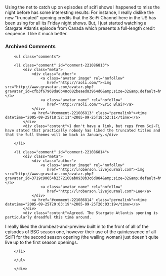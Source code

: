 Using the net to catch up on episodes of scifi shows I happened to miss the night before has some interesting results:  For instance, I really dislike the new "truncated" opening credits that the SciFi Channel here in the US has been using for all its Friday night shows.  But, I just started watching a Stargate Atlantis episode from Canada which presents a full-length credit sequence.  I like it much better.

<div id="comments" class="comments archived-comments">
            <h3>Archived Comments</h3>
            
        <ul class="comments">
            
        <li class="comment" id="comment-221086813">
            <div class="meta">
                <div class="author">
                    <a class="avatar image" rel="nofollow" 
                       href="http://raoli.com/"><img src="http://www.gravatar.com/avatar.php?gravatar_id=cfb3f67969da0b48c682beaed83964d0&amp;size=32&amp;default=http://mediacdn.disqus.com/1320279820/images/noavatar32.png"/></a>
                    <a class="avatar name" rel="nofollow" 
                       href="http://raoli.com/">Eric Blair</a>
                </div>
                <a href="#comment-221086813" class="permalink"><time datetime="2005-09-25T18:52:11">2005-09-25T18:52:11</time></a>
            </div>
            <div class="content">I don't have a link, but reps from Sci-Fi have stated that practically nobody has liked the truncated titles and that the full themes will be back in January.</div>
            
        </li>
    
        <li class="comment" id="comment-221086814">
            <div class="meta">
                <div class="author">
                    <a class="avatar image" rel="nofollow" 
                       href="http://lroberson.livejournal.com"><img src="http://www.gravatar.com/avatar.php?gravatar_id=3719c90654b2372160ab0938b3c6d884&amp;size=32&amp;default=http://mediacdn.disqus.com/1320279820/images/noavatar32.png"/></a>
                    <a class="avatar name" rel="nofollow" 
                       href="http://lroberson.livejournal.com">Lee</a>
                </div>
                <a href="#comment-221086814" class="permalink"><time datetime="2005-09-25T20:03:19">2005-09-25T20:03:19</time></a>
            </div>
            <div class="content">Agreed. The Stargate Atlantis opening is particularly dreadful this time around.

I really liked the drumbeat-and-preview built in to the front of all of the episodes of BSG season one, however their use of the quintessence of all SciFi for the second season opening (the wailing woman) just doesn't quite live up to the first season openings.</div>
            
        </li>
    
        </ul>
    
        </div>
    